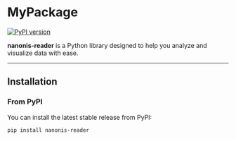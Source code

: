 # MyPackage

[![PyPI version](https://badge.fury.io/py/nanonis-reader.svg)](https://pypi.org/project/nanonis-reader/)

**nanonis-reader** is a Python library designed to help you analyze and visualize data with ease.  

---

## Installation

### From PyPI
You can install the latest stable release from PyPI:

```bash
pip install nanonis-reader
